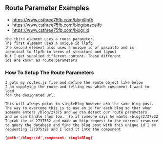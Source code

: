 ## Route Parameter Examples
- https://www.csthree75fb.com/blog/llpfb
- https://www.csthree75fb.com/blog/pascalfb
- https://www.csthree75fb.com/blog/:id  
```
the third element uses a route parameter.
The first element uses a unique id llpfb
the second element also uses a unique id of pascalfb and is
identical to llpfb in terms of structure and layout 
but I get supplied different content. These different
ids are known as route parameters
```

### How To Setup The Route Parameters
```
I goto my routes.js file and define the route object like below
I am supplying the route and telling vue which component I want to load
for the designated url.

This will always point to singleBlog however aka the same blog post. 
The way to overcome this is to use an id for each blog so that when 
someone enters /blog/27375 and we can detect our route parameters 
and we can handle them too.  So if someone says he wants /blog/2737532
I grab the id 2737532 and make an http request to the correct resource
to query the database and find the blog post with this unique id I am 
requesting (2737532) and I load it into the component
```

```json
{path:'/blog/:id',component: singleBlog}
```